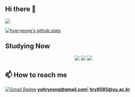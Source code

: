 ## Hi there 👋

<img src="https://capsule-render.vercel.app/api?type=rounded&color=0:87CEFA,100:B2EBF2&height=200&section=header&text=Welcome%20to%20my%20GitHub&fontSize=40&fontColor=ffffff" />

[![hyeryeong's github stats](https://github-readme-stats.vercel.app/api?username=hyeryeongyu)](https://github.com/hyeryeongyu/github-readme-stats)

## Studying Now

<p align="center">
  <img src="https://img.shields.io/badge/Python-3776AB?style=for-the-badge&logo=python&logoColor=white" />
  <img src="https://img.shields.io/badge/C-00599C?style=for-the-badge&logo=c&logoColor=white" />
  <img src="https://img.shields.io/badge/C%2B%2B-00599C?style=for-the-badge&logo=c%2B%2B&logoColor=white" />
</p>

## 📫 How to reach me

[![Gmail Badge](https://img.shields.io/badge/Email-D14836?style=flat&logo=gmail&logoColor=white)](yuhryeong@gmail.com)  **yuhryeong@gmail.com**| **hry8585@yu.ac.kr**
